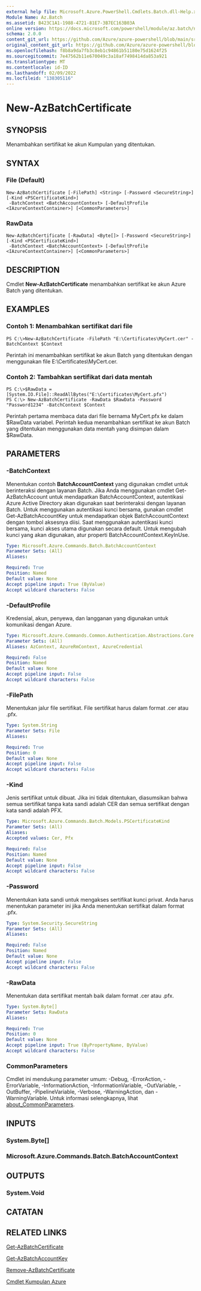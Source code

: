 ```yaml
---
external help file: Microsoft.Azure.PowerShell.Cmdlets.Batch.dll-Help.xml
Module Name: Az.Batch
ms.assetid: B423C1A1-1988-4721-81E7-3B7EC163B03A
online version: https://docs.microsoft.com/powershell/module/az.batch/new-azbatchcertificate
schema: 2.0.0
content_git_url: https://github.com/Azure/azure-powershell/blob/main/src/Batch/Batch/help/New-AzBatchCertificate.md
original_content_git_url: https://github.com/Azure/azure-powershell/blob/main/src/Batch/Batch/help/New-AzBatchCertificate.md
ms.openlocfilehash: f8b8a9da7fb3c8eb1c94861b51180e75d1624f25
ms.sourcegitcommit: 7e47562b11e670049c3a18af7498414da853a921
ms.translationtype: MT
ms.contentlocale: id-ID
ms.lasthandoff: 02/09/2022
ms.locfileid: "138305116"
---
```

# New-AzBatchCertificate

## SYNOPSIS
Menambahkan sertifikat ke akun Kumpulan yang ditentukan.

## SYNTAX

### File (Default)
```
New-AzBatchCertificate [-FilePath] <String> [-Password <SecureString>] [-Kind <PSCertificateKind>]
 -BatchContext <BatchAccountContext> [-DefaultProfile <IAzureContextContainer>] [<CommonParameters>]
```

### RawData
```
New-AzBatchCertificate [-RawData] <Byte[]> [-Password <SecureString>] [-Kind <PSCertificateKind>]
 -BatchContext <BatchAccountContext> [-DefaultProfile <IAzureContextContainer>] [<CommonParameters>]
```

## DESCRIPTION
Cmdlet **New-AzBatchCertificate** menambahkan sertifikat ke akun Azure Batch yang ditentukan.

## EXAMPLES

### Contoh 1: Menambahkan sertifikat dari file
```
PS C:\>New-AzBatchCertificate -FilePath "E:\Certificates\MyCert.cer" -BatchContext $Context
```

Perintah ini menambahkan sertifikat ke akun Batch yang ditentukan dengan menggunakan file E:\Certificates\MyCert.cer.

### Contoh 2: Tambahkan sertifikat dari data mentah
```
PS C:\>$RawData = [System.IO.File]::ReadAllBytes("E:\Certificates\MyCert.pfx")
PS C:\> New-AzBatchCertificate -RawData $RawData -Password "Password1234" -BatchContext $Context
```

Perintah pertama membaca data dari file bernama MyCert.pfx ke dalam $RawData variabel.
Perintah kedua menambahkan sertifikat ke akun Batch yang ditentukan menggunakan data mentah yang disimpan dalam $RawData.

## PARAMETERS

### -BatchContext
Menentukan contoh **BatchAccountContext** yang digunakan cmdlet untuk berinteraksi dengan layanan Batch.
Jika Anda menggunakan cmdlet Get-AzBatchAccount untuk mendapatkan BatchAccountContext, autentikasi Azure Active Directory akan digunakan saat berinteraksi dengan layanan Batch. Untuk menggunakan autentikasi kunci bersama, gunakan cmdlet Get-AzBatchAccountKey untuk mendapatkan objek BatchAccountContext dengan tombol aksesnya diisi. Saat menggunakan autentikasi kunci bersama, kunci akses utama digunakan secara default. Untuk mengubah kunci yang akan digunakan, atur properti BatchAccountContext.KeyInUse.

```yaml
Type: Microsoft.Azure.Commands.Batch.BatchAccountContext
Parameter Sets: (All)
Aliases:

Required: True
Position: Named
Default value: None
Accept pipeline input: True (ByValue)
Accept wildcard characters: False
```

### -DefaultProfile
Kredensial, akun, penyewa, dan langganan yang digunakan untuk komunikasi dengan Azure.

```yaml
Type: Microsoft.Azure.Commands.Common.Authentication.Abstractions.Core.IAzureContextContainer
Parameter Sets: (All)
Aliases: AzContext, AzureRmContext, AzureCredential

Required: False
Position: Named
Default value: None
Accept pipeline input: False
Accept wildcard characters: False
```

### -FilePath
Menentukan jalur file sertifikat.
File sertifikat harus dalam format .cer atau .pfx.

```yaml
Type: System.String
Parameter Sets: File
Aliases:

Required: True
Position: 0
Default value: None
Accept pipeline input: False
Accept wildcard characters: False
```

### -Kind
Jenis sertifikat untuk dibuat. Jika ini tidak ditentukan, diasumsikan bahwa semua sertifikat tanpa kata sandi adalah CER dan semua sertifikat dengan kata sandi adalah PFX.

```yaml
Type: Microsoft.Azure.Commands.Batch.Models.PSCertificateKind
Parameter Sets: (All)
Aliases:
Accepted values: Cer, Pfx

Required: False
Position: Named
Default value: None
Accept pipeline input: False
Accept wildcard characters: False
```

### -Password
Menentukan kata sandi untuk mengakses sertifikat kunci privat.
Anda harus menentukan parameter ini jika Anda menentukan sertifikat dalam format .pfx.

```yaml
Type: System.Security.SecureString
Parameter Sets: (All)
Aliases:

Required: False
Position: Named
Default value: None
Accept pipeline input: False
Accept wildcard characters: False
```

### -RawData
Menentukan data sertifikat mentah baik dalam format .cer atau .pfx.

```yaml
Type: System.Byte[]
Parameter Sets: RawData
Aliases:

Required: True
Position: 0
Default value: None
Accept pipeline input: True (ByPropertyName, ByValue)
Accept wildcard characters: False
```

### CommonParameters
Cmdlet ini mendukung parameter umum: -Debug, -ErrorAction, -ErrorVariable, -InformationAction, -InformationVariable, -OutVariable, -OutBuffer, -PipelineVariable, -Verbose, -WarningAction, dan -WarningVariable. Untuk informasi selengkapnya, lihat [about_CommonParameters](http://go.microsoft.com/fwlink/?LinkID=113216).

## INPUTS

### System.Byte[]

### Microsoft.Azure.Commands.Batch.BatchAccountContext

## OUTPUTS

### System.Void

## CATATAN

## RELATED LINKS

[Get-AzBatchCertificate](./Get-AzBatchCertificate.md)

[Get-AzBatchAccountKey](./Get-AzBatchAccountKey.md)

[Remove-AzBatchCertificate](./Remove-AzBatchCertificate.md)

[Cmdlet Kumpulan Azure](/powershell/module/Az.Batch/)
